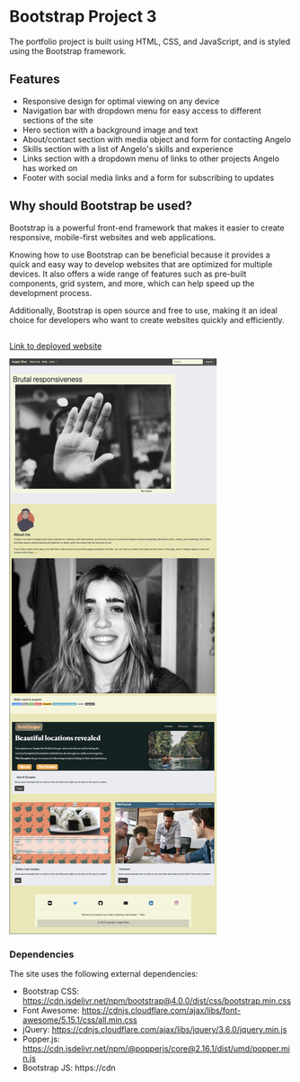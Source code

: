 # Bootstrap Project 3
The portfolio project is built using HTML, CSS, and JavaScript, and is styled using the Bootstrap framework.

## Features

- Responsive design for optimal viewing on any device
- Navigation bar with dropdown menu for easy access to different sections of the site
- Hero section with a background image and text
- About/contact section with media object and form for contacting Angelo
- Skills section with a list of Angelo's skills and experience
- Links section with a dropdown menu of links to other projects Angelo has worked on 
- Footer with social media links and a form for subscribing to updates 

## Why should Bootstrap be used?

Bootstrap is a powerful front-end framework that makes it easier to create responsive, mobile-first websites and web applications. 

Knowing how to use Bootstrap can be beneficial because it provides a quick and easy way to develop websites that are optimized for multiple devices. It also offers a wide range of features such as pre-built components, grid system, and more, which can help speed up the development process. 

Additionally, Bootstrap is open source and free to use, making it an ideal choice for developers who want to create websites quickly and efficiently.


##

[Link to deployed website](https://pandersail.github.io/Bootstrap_Project_3/)

![Website preview](./images/website.png)
### Dependencies 
The site uses the following external dependencies: 
- Bootstrap CSS: https://cdn.jsdelivr.net/npm/bootstrap@4.0.0/dist/css/bootstrap.min.css 
- Font Awesome: https://cdnjs.cloudflare.com/ajax/libs/font-awesome/5.15.1/css/all.min.css 
- jQuery: https://cdnjs.cloudflare.com/ajax/libs/jquery/3.6.0/jquery.min.js 
- Popper.js: https://cdn.jsdelivr.net/npm/@popperjs/core@2.16.1/dist/umd/popper.min.js 
- Bootstrap JS: https://cdn